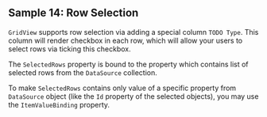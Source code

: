## Sample 14: Row Selection

`GridView` supports row selection via adding a special column `TODO Type`. This column will render checkbox in each row, which will allow your users to select rows via ticking this checkbox.

The `SelectedRows` property is bound to the property which contains list of selected rows from the `DataSource` collection. 

To make `SelectedRows` contains only value of a specific property from `DataSource` object (like the `Id` property of the selected objects), you may use the `ItemValueBinding` property.